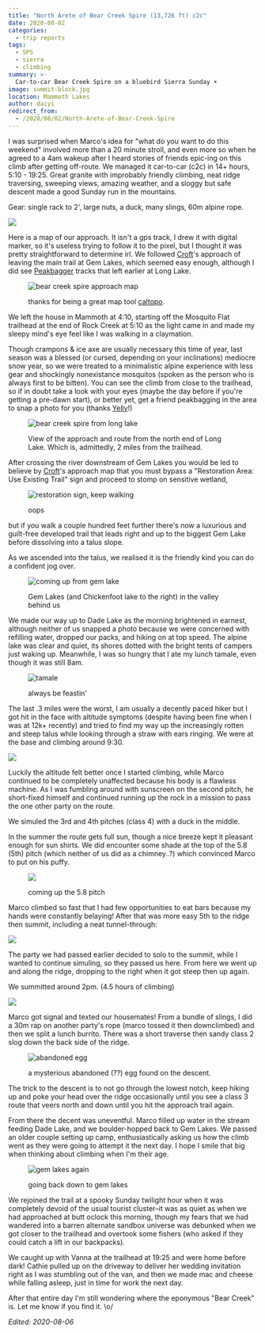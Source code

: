 ```yaml
---
title: "North Arete of Bear Creek Spire (13,726 ft) c2c"
date: 2020-08-02
categories:
  - trip reports
tags:
  - SPS
  - sierra
  - climbing
summary: >-
  Car-to-car Bear Creek Spire on a bluebird Sierra Sunday ☀️
image: summit-block.jpg
location: Mammoth Lakes
author: daiyi
redirect_from:
  - /2020/08/02/North-Arete-of-Bear-Creek-Spire
---
```



I was surprised when Marco's idea for "what do you want to do this weekend" involved more than a 20 minute stroll, and even more so when he agreed to a 4am wakeup after I heard stories of friends epic-ing on this climb after getting off-route. We managed it car-to-car (c2c) in 14+ hours, 5:10 - 19:25. Great granite with improbably friendly climbing, neat ridge traversing, sweeping views, amazing weather, and a sloggy but safe descent made a good Sunday run in the mountains.

Gear: single rack to 2', large nuts, a duck, many slings, 60m alpine rope.

![](ridge-simul.jpg)

Here is a map of our approach. It isn't a gps track, I drew it with digital marker, so it's useless trying to follow it to the pixel, but I thought it was pretty straightforward to determine irl. We followed [Croft](http://maximuspress.com/shop/proddetail.php?prod=GGA)'s approach of leaving the main trail at Gem Lakes, which seemed easy enough, although I did see [Peakbagger](https://www.peakbagger.com/peak.aspx?pid=2669) tracks that left earlier at Long Lake.

<div class="photo-small">
<figure>

![bear creek spire approach map](bear-creek-spire-map.png)
<figcaption>

thanks for being a great map tool [caltopo](https://caltopo.com).
</figcaption>
</figure>
</div>

We left the house in Mammoth at 4:10, starting off the Mosquito Flat trailhead at the end of Rock Creek at 5:10 as the light came in and made my sleepy mind's eye feel like I was walking in a claymation.

Though crampons & ice axe are usually necessary this time of year, last season was a blessed (or cursed, depending on your inclinations) mediocre snow year, so we were treated to a minimalistic alpine experience with less gear and shockingly nonexistance mosquitos (spoken as the person who is always first to be bitten). You can see the climb from close to the trailhead, so if in doubt take a look with your eyes (maybe the day before if you're getting a pre-dawn start), or better yet, get a friend peakbagging in the area to snap a photo for you (thanks [Yelly](https://ayeletbitton.com)!)

<figure>

![bear creek spire from long lake](bear-creek-spire-from-long-lake.jpg)
<figcaption>
View of the approach and route from the north end of Long Lake. Which is, admittedly, 2 miles from the trailhead.
</figcaption>
</figure>

After crossing the river downstream of Gem Lakes you would be led to believe by [Croft](http://maximuspress.com/shop/proddetail.php?prod=GGA)'s approach map that you must bypass a "Restoration Area: Use Existing Trail" sign and proceed to stomp on sensitive wetland,

<div class="photo-small">
<figure>

![restoration sign, keep walking](restoration-sign.jpg)
<figcaption>oops</figcaption>
</figure>
</div>

but if you walk a couple hundred feet further there's now a luxurious and guilt-free developed trail that leads right and up to the biggest Gem Lake before dissolving into a talus slope.

As we ascended into the talus, we realised it is the friendly kind you can do a confident jog over.

<figure>

![coming up from gem lake](talus-over-gem-lakes.jpg)
<figcaption>Gem Lakes (and Chickenfoot lake to the right) in the valley behind us</figcaption>
</figure>

We made our way up to Dade Lake as the morning brightened in earnest, although neither of us snapped a photo because we were concerned with refilling water, dropped our packs, and hiking on at top speed. The alpine lake was clear and quiet, its shores dotted with the bright tents of campers just waking up. Meanwhile, I was so hungry that I ate my lunch tamale, even though it was still 8am.

<div class="photo-small">
<figure>

![tamale](tamale.jpg)
<figcaption>always be feastin'</figcaption>
</figure>
</div>

The last .3 miles were the worst, I am usually a decently paced hiker but I got hit in the face with altitude symptoms (despite having been fine when I was at 12k+ recently) and tried to find my way up the increasingly rotten and steep talus while looking through a straw with ears ringing. We were at the base and climbing around 9:30.

![](bear-creek-spire-irl-notes.jpg)

Luckily the altitude felt better once I started climbing, while Marco continued to be completely unaffected because his body is a flawless machine. As I was fumbling around with sunscreen on the second pitch, he short-fixed himself and continued running up the rock in a mission to pass the one other party on the route.

We simuled the 3rd and 4th pitches (class 4) with a duck in the middle.

In the summer the route gets full sun, though a nice breeze kept it pleasant enough for sun shirts. We did encounter some shade at the top of the 5.8 (5th) pitch (which neither of us did as a chimney..?) which convinced Marco to put on his puffy. 

<figure>

![](5.8-pitch.jpg)
<figcaption>coming up the 5.8 pitch</figcaption>
</figure>

Marco climbed so fast that I had few opportunities to eat bars because my hands were constantly belaying! After that was more easy 5th to the ridge then summit, including a neat tunnel-through:

![](tunnel-through.jpg)

The party we had passed earlier decided to solo to the summit, while I wanted to continue simuling, so they passed us here. From here we went up and along the ridge, dropping to the right when it got steep then up again. 

We summitted around 2pm. (4.5 hours of climbing)

![](summit-block.jpg)

Marco got signal and texted our housemates! From a bundle of slings, I did a 30m rap on another party's rope (marco tossed it then downclimbed) and then we split a lunch burrito. There was a short traverse then sandy class 2 slog down the back side of the ridge.

<figure>

![abandoned egg](abandoned-egg.jpg)
<figcaption>a mysterious abandoned (??) egg found on the descent.</figcaption>
</figure>

The trick to the descent is to not go through the lowest notch, keep hiking up and poke your head over the ridge occasionally until you see a class 3 route that veers north and down until you hit the approach trail again.

From there the decent was uneventful. Marco filled up water in the stream feeding Dade Lake, and we boulder-hopped back to Gem Lakes. We passed an older couple setting up camp, enthusiastically asking us how the climb went as they were going to attempt it the next day. I hope I smile that big when thinking about climbing when I'm their age. 

<figure>

![gem lakes again](descending-to-gem-lakes.jpg)
<figcaption>going back down to gem lakes</figcaption>
</figure>

We rejoined the trail at a spooky Sunday twilight hour when it was completely devoid of the usual tourist cluster–it was as quiet as when we had approached at butt oclock this morning, though my fears that we had wandered into a barren alternate sandbox universe was debunked when we got closer to the trailhead and overtook some fishers (who asked if they could catch a lift in our backpacks).

We caught up with Vanna at the trailhead at 19:25 and were home before dark! Cathie pulled up on the driveway to deliver her wedding invitation right as I was stumbling out of the van, and then we made mac and cheese while falling asleep, just in time for work the next day.

After that entire day I'm still wondering where the eponymous "Bear Creek" is. Let me know if you find it. \o/

_Edited: 2020-08-06_